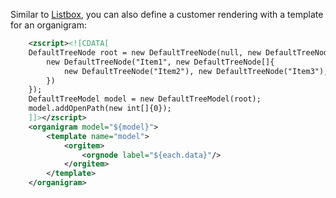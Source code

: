 Similar to
[Listbox]({{site.baseurl}}/zk_dev_ref/mvc/listbox_template),
you can also define a customer rendering with a template for an
organigram:

```xml
    <zscript><![CDATA[
    DefaultTreeNode root = new DefaultTreeNode(null, new DefaultTreeNode[]{
        new DefaultTreeNode("Item1", new DefaultTreeNode[]{
            new DefaultTreeNode("Item2"), new DefaultTreeNode("Item3"), new DefaultTreeNode("Item4")
        })
    });
    DefaultTreeModel model = new DefaultTreeModel(root);
    model.addOpenPath(new int[]{0});
    ]]></zscript>
    <organigram model="${model}">
        <template name="model">
            <orgitem>
                <orgnode label="${each.data}"/>
            </orgitem>
        </template>
    </organigram>
```

